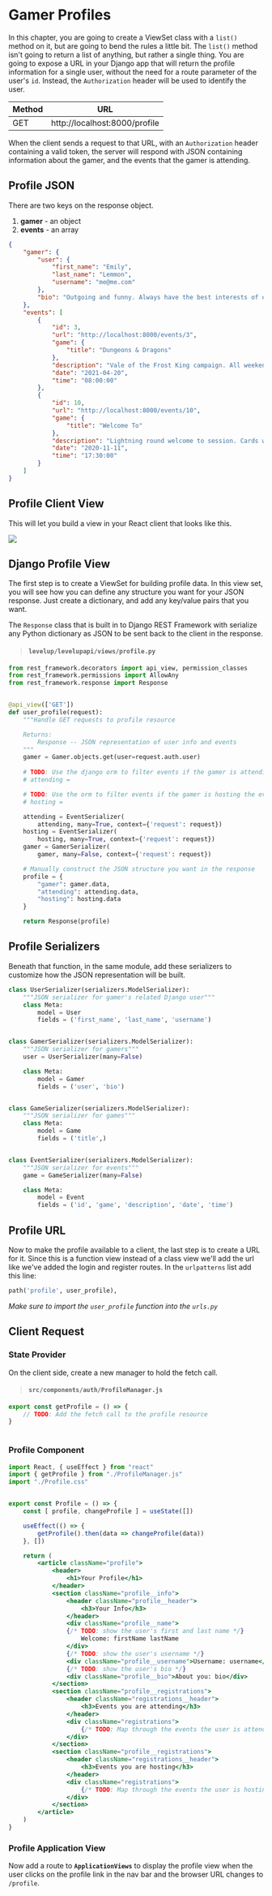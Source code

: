 # Gamer Profiles

In this chapter, you are going to create a ViewSet class with a `list()` method on it, but are going to bend the rules a little bit. The `list()` method isn't going to return a list of anything, but rather a single thing. You are going to expose a URL in your Django app that will return the profile information for a single user, without the need for a route parameter of the user's `id`. Instead, the `Authorization` header will be used to identify the user.

| Method | URL |
|--|--|
| GET | http://localhost:8000/profile |

When the client sends a request to that URL, with an `Authorization` header containing a valid token, the server will respond with JSON containing information about the gamer, and the events that the gamer is attending.

## Profile JSON

There are two keys on the response object.

1. **gamer** - an object
1. **events** - an array

```json
{
    "gamer": {
        "user": {
            "first_name": "Emily",
            "last_name": "Lemmon",
            "username": "me@me.com"
        },
        "bio": "Outgoing and funny. Always have the best interests of other at heart."
    },
    "events": [
        {
            "id": 3,
            "url": "http://localhost:8000/events/3",
            "game": {
                "title": "Dungeons & Dragons"
            },
            "description": "Vale of the Frost King campaign. All weekend.",
            "date": "2021-04-20",
            "time": "08:00:00"
        },
        {
            "id": 10,
            "url": "http://localhost:8000/events/10",
            "game": {
                "title": "Welcome To"
            },
            "description": "Lightning round welcome to session. Cards will be turned every minute. Drinking involved.",
            "date": "2020-11-11",
            "time": "17:30:00"
        }
    ]
}
```

## Profile Client View

This will let you build a view in your React client that looks like this.

![](./images/levelup-profile.png)

## Django Profile View

The first step is to create a ViewSet for building profile data. In this view set, you will see how you can define any structure you want for your JSON response. Just create a dictionary, and add any key/value pairs that you want.

The `Response` class that is built in to Django REST Framework with serialize any Python dictionary as JSON to be sent back to the client in the response.

> #### `levelup/levelupapi/views/profile.py`

```py
from rest_framework.decorators import api_view, permission_classes
from rest_framework.permissions import AllowAny
from rest_framework.response import Response


@api_view(['GET'])
def user_profile(request):
    """Handle GET requests to profile resource

    Returns:
        Response -- JSON representation of user info and events
    """
    gamer = Gamer.objects.get(user=request.auth.user)
    
    # TODO: Use the django orm to filter events if the gamer is attending the event
    # attending = 

    # TODO: Use the orm to filter events if the gamer is hosting the event
    # hosting =

    attending = EventSerializer(
        attending, many=True, context={'request': request})
    hosting = EventSerializer(
        hosting, many=True, context={'request': request})
    gamer = GamerSerializer(
        gamer, many=False, context={'request': request})

    # Manually construct the JSON structure you want in the response
    profile = {
        "gamer": gamer.data,
        "attending": attending.data,
        "hosting": hosting.data
    }

    return Response(profile)
```

## Profile Serializers

Beneath that function, in the same module, add these serializers to customize how the JSON representation will be built.

```py
class UserSerializer(serializers.ModelSerializer):
    """JSON serializer for gamer's related Django user"""
    class Meta:
        model = User
        fields = ('first_name', 'last_name', 'username')


class GamerSerializer(serializers.ModelSerializer):
    """JSON serializer for gamers"""
    user = UserSerializer(many=False)

    class Meta:
        model = Gamer
        fields = ('user', 'bio')


class GameSerializer(serializers.ModelSerializer):
    """JSON serializer for games"""
    class Meta:
        model = Game
        fields = ('title',)


class EventSerializer(serializers.ModelSerializer):
    """JSON serializer for events"""
    game = GameSerializer(many=False)

    class Meta:
        model = Event
        fields = ('id', 'game', 'description', 'date', 'time')
```

## Profile URL

Now to make the profile available to a client, the last step is to create a URL for it. Since this is a function view instead of a class view we'll add the url like we've added the login and register routes. In the `urlpatterns` list add this line:

```py
path('profile', user_profile),
```

_Make sure to import the `user_profile` function into the `urls.py`_


## Client Request


### State Provider

On the client side, create a new manager to hold the fetch call.

> #### `src/components/auth/ProfileManager.js`

```jsx
export const getProfile = () => {
    // TODO: Add the fetch call to the profile resource
}
    
```

### Profile Component


```jsx
import React, { useEffect } from "react"
import { getProfile } from "./ProfileManager.js"
import "./Profile.css"


export const Profile = () => {
    const [ profile, changeProfile ] = useState([])

    useEffect(() => {
        getProfile().then(data => changeProfile(data))
    }, [])

    return (
        <article className="profile">
            <header>
                <h1>Your Profile</h1>
            </header>
            <section className="profile__info">
                <header className="profile__header">
                    <h3>Your Info</h3>
                </header>
                <div className="profile__name">
                {/* TODO: show the user's first and last name */}
                    Welcome: firstName lastName
                </div>
                {/* TODO: show the user's username */}
                <div className="profile__username">Username: username</div>
                {/* TODO: show the user's bio */}
                <div className="profile__bio">About you: bio</div>
            </section>
            <section className="profile__registrations">
                <header className="registrations__header">
                    <h3>Events you are attending</h3>
                </header>
                <div className="registrations">
                    {/* TODO: Map through the events the user is attending */}
                </div>
            </section>
            <section className="profile__registrations">
                <header className="registrations__header">
                    <h3>Events you are hosting</h3>
                </header>
                <div className="registrations">
                    {/* TODO: Map through the events the user is hosting */}
                </div>
            </section>
        </article>
    )
}
```

### Profile Application View

Now add a route to **`ApplicationViews`** to display the profile view when the user clicks on the profile link in the nav bar and the browser URL changes to `/profile`.
